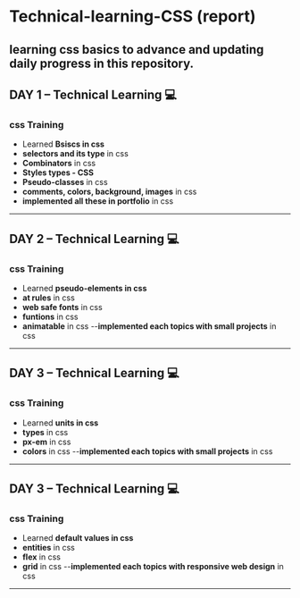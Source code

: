 # Technical-learning-CSS (report)
learning css basics to advance and updating daily progress in this repository.
---

## **DAY 1** – Technical Learning 💻
### **css Training**
- Learned **Bsiscs in css**  
- **selectors and its type** in css  
- **Combinators** in css
- **Styles types - CSS**
- **Pseudo-classes**  in css
- **comments, colors, background, images** in css
- **implemented all these in portfolio** in css
---

## **DAY 2** – Technical Learning 💻
### **css Training**
- Learned **pseudo-elements in css**  
- **at rules** in css  
- **web safe fonts** in css
- **funtions** in css
- **animatable** in css
--**implemented each topics with small projects** in css
---

## **DAY 3** – Technical Learning 💻
### **css Training**
- Learned **units in css**  
- **types** in css  
- **px-em** in css
- **colors** in css
--**implemented each topics with small projects** in css
---

## **DAY 3** – Technical Learning 💻
### **css Training**
- Learned **default values in css**  
- **entities** in css  
- **flex** in css
- **grid** in css
--**implemented each topics with responsive web design** in css
---
